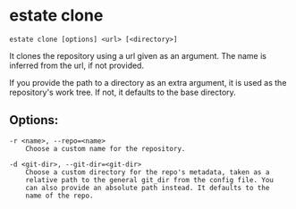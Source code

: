 # estate clone

    estate clone [options] <url> [<directory>]

It clones the repository using a url given as an argument. The name is
inferred from the url, if not provided.

If you provide the path to a directory as an extra argument, it is used
as the repository's work tree. If not, it defaults to the base directory.

## Options:

    -r <name>, --repo=<name>
        Choose a custom name for the repository.

    -d <git-dir>, --git-dir=<git-dir>
        Choose a custom directory for the repo's metadata, taken as a
        relative path to the general git_dir from the config file. You
        can also provide an absolute path instead. It defaults to the
        name of the repo.
